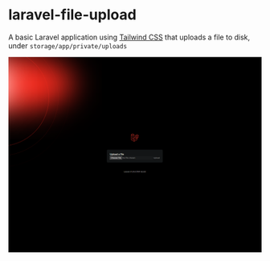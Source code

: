 # laravel-file-upload

A basic Laravel application using [Tailwind CSS](https://tailwindcss.com/) that uploads a file to disk, under `storage/app/private/uploads`

![Upload form](readme-assets/image.png)

